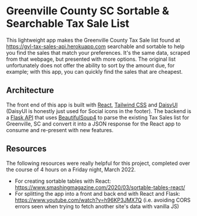 # Greenville County SC Sortable & Searchable Tax Sale List

This lightweight app makes the Greenville County Tax Sale list found at https://gvl-tax-sales-api.herokuapp.com searchable and sortable to help you find the sales that match your preferences. It's the same data, scraped from that webpage, but presented with more options. The original list unfortunately does not offer the ability to sort by the amount due, for example; with this app, you can quickly find the sales that are cheapest.

## Architecture

The front end of this app is built with [React](https://reactjs.org/), [Tailwind CSS](https://tailwindcss.com/) and [DaisyUI](https://daisyui.com/) (DaisyUI is honestly just used for Social icons in the footer). The backend is a [Flask API](https://flask.palletsprojects.com/en/2.1.x/) that uses [BeautifulSoup4](https://www.crummy.com/software/BeautifulSoup/bs4/doc/) to parse the existing Tax Sales list for Greenville, SC and convert it into a JSON response for the React app to consume and re-present with new features.

## Resources

The following resources were really helpful for this project, completed over the course of 4 hours on a Friday night, March 2022.

- For creating sortable tables with React: https://www.smashingmagazine.com/2020/03/sortable-tables-react/
- For splitting the app into a front and back end with React and Flask: https://www.youtube.com/watch?v=h96KP3JMX7Q (i.e. avoiding CORS errors seen when trying to fetch another site's data with vanilla JS)
